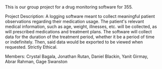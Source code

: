 This is our group project for a drug monitoring software for 355.

Project Description: 
A logging software meant to collect meaningful patient observations regarding their medication usage. The
patient's relevant medical information, such as age, weight, illnesses, etc. will be collected, as will prescribed
medications and treatment plans. The software will collect data for the duration of the treatment period,
whether it be a period of time or indefinitely. Then, said data would be exported to be viewed when
requested. Strictly Ethical.


Members:
Crystal Bagala, Jonathan Rutan, Daniel Blackin, Yanit Girmay, Abrar Rahman, Gage Swanston

